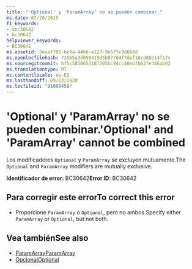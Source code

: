 ```yaml
---
title: "'Optional' y 'ParamArray' no se pueden combinar."
ms.date: 07/20/2015
f1_keywords:
- vbc30642
- bc30642
helpviewer_keywords:
- BC30642
ms.assetid: 3eaaf781-be9a-4466-a127-9e57fc9d6b6d
ms.openlocfilehash: 73565a3d058419d5b877d4f7def16cd88e14f17c
ms.sourcegitcommit: bf5c5850654187705bc94cc40ebfb62fe346ab02
ms.translationtype: MT
ms.contentlocale: es-ES
ms.lasthandoff: 09/23/2020
ms.locfileid: "91069459"
---
```

# <a name="optional-and-paramarray-cannot-be-combined"></a><span data-ttu-id="1ba18-102">'Optional' y 'ParamArray' no se pueden combinar.</span><span class="sxs-lookup"><span data-stu-id="1ba18-102">'Optional' and 'ParamArray' cannot be combined</span></span>

<span data-ttu-id="1ba18-103">Los modificadores `Optional` y `ParamArray` se excluyen mutuamente.</span><span class="sxs-lookup"><span data-stu-id="1ba18-103">The `Optional` and `ParamArray` modifiers are mutually exclusive.</span></span>  
  
 <span data-ttu-id="1ba18-104">**Identificador de error:** BC30642</span><span class="sxs-lookup"><span data-stu-id="1ba18-104">**Error ID:** BC30642</span></span>  
  
## <a name="to-correct-this-error"></a><span data-ttu-id="1ba18-105">Para corregir este error</span><span class="sxs-lookup"><span data-stu-id="1ba18-105">To correct this error</span></span>  
  
- <span data-ttu-id="1ba18-106">Proporcione `ParamArray` o `Optional`, pero no ambos.</span><span class="sxs-lookup"><span data-stu-id="1ba18-106">Specify either `ParamArray` or `Optional`, but not both.</span></span>  
  
## <a name="see-also"></a><span data-ttu-id="1ba18-107">Vea también</span><span class="sxs-lookup"><span data-stu-id="1ba18-107">See also</span></span>

- [<span data-ttu-id="1ba18-108">ParamArray</span><span class="sxs-lookup"><span data-stu-id="1ba18-108">ParamArray</span></span>](../language-reference/modifiers/paramarray.md)
- [<span data-ttu-id="1ba18-109">Opcional</span><span class="sxs-lookup"><span data-stu-id="1ba18-109">Optional</span></span>](../language-reference/modifiers/optional.md)

